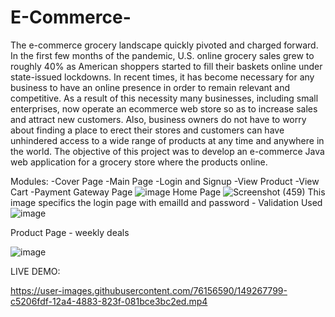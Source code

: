 # E-Commerce-

The e-commerce grocery landscape quickly pivoted and charged forward. In the first few months of the pandemic, U.S. online grocery sales grew to roughly 40% as American shoppers started to fill their baskets online under state-issued lockdowns.
In recent times, it has become necessary for any business to have an online presence in order to remain relevant and competitive. As a result of this necessity many businesses, including small enterprises, now operate an ecommerce web store so as to increase sales and attract new customers. Also, business owners do not have to worry about finding a place to erect their stores and customers can have unhindered access to a wide range of products at any time and anywhere in the world. The objective of this project was to develop an e-commerce Java web application for a grocery store where the  products online.

Modules: 
                               -Cover Page 
                               -Main Page 
                               -Login and Signup 
                               -View Product 
                               -View Cart 
                               -Payment Gateway Page
![image](https://user-images.githubusercontent.com/76156590/126466643-a36fe92c-2c9f-422a-bf85-be31238be436.png)
 Home Page 
![Screenshot (459)](https://user-images.githubusercontent.com/76156590/126465633-b556ded2-ba1b-4cf7-96c6-3c89f13102f9.png)
This image specifics the login page with emailId and password - Validation Used
![image](https://user-images.githubusercontent.com/76156590/126466928-36bfd52f-e3b1-4925-b844-fe14c60876ae.png)

Product Page - weekly deals


![image](https://user-images.githubusercontent.com/76156590/126467007-9351359d-a18e-4b72-8bc4-42579d4ef597.png)



LIVE DEMO:

https://user-images.githubusercontent.com/76156590/149267799-c5206fdf-12a4-4883-823f-081bce3bc2ed.mp4


                
